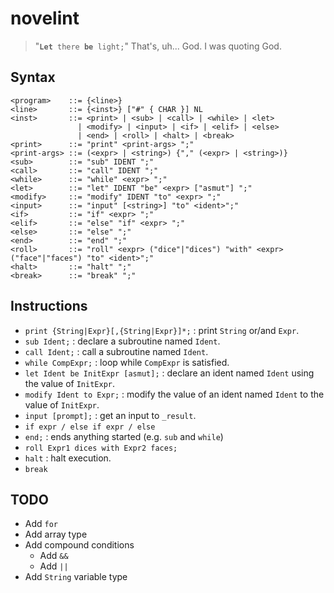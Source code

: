 # novelint

> "<code><b>Let</b> there <b>be</b> light;</code>" That's, uh... God. I was quoting God.

## Syntax

```
<program>    ::= {<line>}
<line>       ::= {<inst>} ["#" { CHAR }] NL
<inst>       ::= <print> | <sub> | <call> | <while> | <let>
               | <modify> | <input> | <if> | <elif> | <else>
               | <end> | <roll> | <halt> | <break>
<print>      ::= "print" <print-args> ";"
<print-args> ::= (<expr> | <string>) {"," (<expr> | <string>)}
<sub>        ::= "sub" IDENT ";"
<call>       ::= "call" IDENT ";"
<while>      ::= "while" <expr> ";"
<let>        ::= "let" IDENT "be" <expr> ["asmut"] ";"
<modify>     ::= "modify" IDENT "to" <expr> ";"
<input>      ::= "input" [<string>] "to" <ident>";"
<if>         ::= "if" <expr> ";"
<elif>       ::= "else" "if" <expr> ";"
<else>       ::= "else" ";"
<end>        ::= "end" ";"
<roll>       ::= "roll" <expr> ("dice"|"dices") "with" <expr> ("face"|"faces") "to" <ident>";"
<halt>       ::= "halt" ";"
<break>      ::= "break" ";"
```

## Instructions
- `print {String|Expr}[,{String|Expr}]*;` : print `String` or/and `Expr`.
- `sub Ident;` : declare a subroutine named `Ident`.
- `call Ident;` : call a subroutine named `Ident`.
- `while CompExpr;` : loop while `CompExpr` is satisfied.
- `let Ident be InitExpr [asmut];` : declare an ident named `Ident` using the value of `InitExpr`.
- `modify Ident to Expr;` : modify the value of an ident named `Ident` to the value of `InitExpr`.
- `input [prompt];` : get an input to `_result`.
- `if expr / else if expr / else`
- `end;` : ends anything started (e.g. `sub` and `while`)
- `roll Expr1 dices with Expr2 faces;`
- `halt` : halt execution.
- `break`

## TODO
- Add `for`
- Add array type
- Add compound conditions
    - Add `&&`
    - Add `||`
- Add `String` variable type
